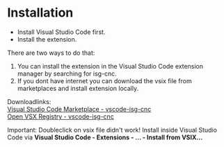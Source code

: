 # Installation

- Install Visual Studio Code first.
- Install the extension.

There are two ways to do that:  

1. You can install the extension in the Visual Studio Code extension manager by searching for isg-cnc.
1. If you dont have internet you can download the vsix file from marketplaces and install extension locally.

Downloadlinks:  
[Visual Studio Code Marketplace - vscode-isg-cnc](https://marketplace.visualstudio.com/items?itemName=isg-cnc.vscode-isg-cnc&ssr=false#overview)  
[Open VSX Registry - vscode-isg-cnc](https://open-vsx.org/extension/isg-cnc/vscode-isg-cnc)  

Important: Doubleclick on vsix file didn't work! Install inside Visual Studio Code via **Visual Studio Code - Extensions - ... - Install from VSIX...**
